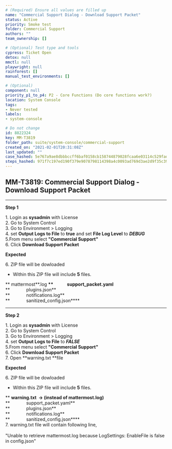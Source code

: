 ```yaml
---
# (Required) Ensure all values are filled up
name: "Commercial Support Dialog - Download Support Packet"
status: Active
priority: Smoke test
folder: Commercial Support
authors: ""
team_ownership: []

# (Optional) Test type and tools
cypress: Ticket Open
detox: null
mmctl: null
playwright: null
rainforest: []
manual_test_environments: []

# (Optional)
component: null
priority_p1_to_p4: P2 - Core Functions (Do core functions work?)
location: System Console
tags: 
- Never tested
labels: 
- system-console

# Do not change
id: 8822324
key: MM-T3819
folder_path: suite/system-console/commercial-support
created_on: "2021-02-01T20:31:08Z"
last_updated: ""
case_hashed: 5e767a9ae8dbbbccff6baf0158cb158744879028fcaa6e03114c529fad3174d29d8e0a421684065e112fbb7b28c51ac9
steps_hashed: 971f7c197ed190f379e9078798114398a4c0093ad769d3ae2d9f35c39cfce18643b83d2731fb120ca27140ccf07d0b15
---
```


## MM-T3819: Commercial Support Dialog - Download Support Packet

---

**Step 1**

1\. Login as **sysadmin** with License\
2\. Go to System Control\
3\. Go to Environment > Logging\
4\. set **Output Logs to File** to **true** and set **File Log Level** to **_DEBUG_**\
5.From menu select **"Commercial Support"**\
6\. Click **Download Support Packet**

**Expected**

6\. ZIP file will be dowloaded

- Within this ZIP file will include **5** files.

\*\* mattermost\*\*.log **\*\*             support\_packet.yaml**\
\*\*             plugins.json\*\*\
\*\*             notifications.log\*\*\
\*\*             sanitized\_config.json\*\*\*\*

---

**Step 2**

1\. Login as **sysadmin** with License\
2\. Go to System Control\
3\. Go to Environment > Logging\
4\. set **Output Logs to File** to **_FALSE_**\
5.From menu select **"Commercial Support"**\
6\. Click **Download Support Packet**\
7\. Open \*\*warning.txt \*\*file

**Expected**

6\. ZIP file will be dowloaded

- Within this ZIP file will include **5** files.

\*\* **warning.txt  -> (instead of mattermost.log)**\
\*\*             support\_packet.yaml\*\*\
\*\*             plugins.json\*\*\
\*\*             notifications.log\*\*\
\*\*             sanitized\_config.json\*\*\*\*\
7\. warning.txt file will contain following line,\
\
"Unable to retrieve mattermost.log because LogSettings: EnableFile is false in config.json"
